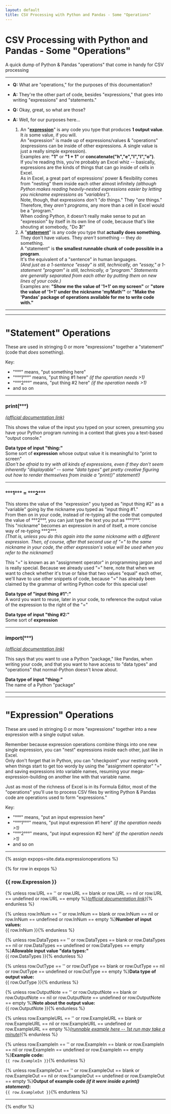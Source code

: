 ```yaml
---
layout: default
title: CSV Processing with Python and Pandas - Some "Operations"
---
```


# CSV Processing with Python and Pandas - Some "Operations"

A quick dump of Python & Pandas "operations" that come in handy for CSV processing

---

* **Q:**  What are "operations," for the purposes of this documentation?<br/>
* **A:**  They're the other part of code, besides "expressions," that goes into writing "expressions" and "statements."

* **Q:**  Okay, great, so what are those?<br/>
* **A:**  Well, for our purposes here...
  1. An "<b><u>expression</u></b>" is any code you type that produces <b>1 output value</b>.<br/>
     It <i>is</i> some value, if you will.<br/>
     An "expression" is made up of expressions/values & "operations" (expressions can be inside of other expressions.  A single value is just a really simple expression).<br/>
     Examples are:  <b>"1"</b> or <b>"1 + 1"</b> or <b>concatenate("h","e","l","l","o")</b>.<br/>
     If you're reading this, you're probably an Excel whiz -- basically, expressions are the kinds of things that can go inside of cells in Excel.<br/>
     As in Excel, a great part of expressions' power & flexibility comes from "nesting" them inside each other almost infinitely <i>_(although Python makes reading heavily-nested expressions easier by letting you nickname expressions as "variables")_</i>.<br/>
     Note, though, that expressions don't "<i>do</i> things."  They "<i>are</i> things."<br/>
     Therefore, they <i>aren't programs</i>, any more than a cell in Excel would be a "program."<br/>
     When coding Python, it doesn't really make sense to put an "expression" by itself  in its own line of code, because that's like shouting at somebody, "Do <b>3</b>!"
  2. A "<b><u>statement</u></b>" is any code you type that <b>actually does something.</b><br/>
     They don't have values.  They <i>aren't</i> something -- they <i>do</i> something.<br/>
     A "statement" is <b>the smallest runnable chunk of code possible in a program</b>.<br/>
     It's the equivalent of a "sentence" in human languages.<br/>
     <i>(And just as a 1-sentence "essay" is still, technically, an "essay," a 1-statement "program" is still, technically, a "program."  Statements are generally separated from each other by putting them on new lines of your code.)</i><br/>
     Examples are:  <b>"Show me the value of '1+1' on my screen"</b> or <b>"store the value of '1+1' under the nickname 'myMath'"</b> or <b>"Make the 'Pandas' package of operations available for me to write code with."</b>

---

---

# "Statement" Operations

These are used in stringing 0 or more "expressions" together a "statement" (code that _does_ something).

Key:
* "°°°" means, "put something here"
* "°°°1°°°" means, "put thing #1 here" _(if the operation needs >1)_
* "°°°2°°°" means, "put thing #2 here" _(if the operation needs >1)_
* and so on

---

### print(°°°)

<a href="https://docs.python.org/3/library/functions.html#print" target="_blank"><i>(official documentation link)</i></a>

This shows the value of the input you typed on your screen, presuming you have your Python program running in a context that gives you a text-based "output console."

**Data type of input "thing:"**<br/>
Some sort of **expression** whose output value it is meaningful to "print to screen"<br/>
_(Don't be afraid to try with all kinds of expressions, even if they don't seem inherently "displayable" -- some "data types" get pretty creative figuring out how to render themselves from inside a "print()" statement!)_

---

### °°°1°°° = °°°2°°°

This stores the value of the "expression" you typed as "input thing #2" as a "variable" going by the nickname you typed as "input thing #1."<br/>
From then on in your code, instead of re-typing all the code that computed the value of °°°2°°°, you can just type the text you put as °°°1°°°.<br/>
This "nickname" becomes an expression in and of itself, a more concise way of re-typing °°°2°°°.<br/>
_(That is, unless you do this again into the same nickname with a different expression.  Then, of course, after that second use of "=" to the same nickname in your code, the other expression's value will be used when you refer to the nickname!)_<br/>

This "=" is known as an "assignment operator" in programming jargon and is really special.  Because we already used "=" here, note that when we want to check whether it's true or false that two values "equal" each other, we'll have to use other snippets of code, because "=" has already been claimed by the grammar of writing Python code for this special use!

**Data type of "input thing #1":"**<br/>
A word you want to reuse, later in your code, to reference the output value of the expression to the right of the "="

**Data type of input "thing #2:"**<br/>
Some sort of **expression**

---

### import(°°°)

<a href="https://docs.python.org/3/reference/simple_stmts.html#import" target="_blank"><i>(official documentation link)</i></a>

This says that you want to use a Python "package," like Pandas, when writing your code, and that you want to have access to "data types" and "operations" that normal-Python doesn't know about.

**Data type of input "thing:"**<br/>
The name of a Python "package"

---

---

# "Expression" Operations

These are used in stringing 0 or more "expressions" together into a new expression with a single output value.

Remember because expression operations combine things into one new single expression, you can "nest" expressions inside each other, just like in Excel.<br/>
Only don't forget that in Python, you can "checkpoint" your nesting work when things start to get too wordy by using the "assignment operator" "=" and saving expressions into variable names, resuming your mega-expression-building on another line with that variable name.

Just as most of the richness of Excel is in its Formula Editor, most of the "operations" you'll use to process CSV files by writing Python & Pandas code are operations used to form "expressions."

Key:
* "°°°" means, "put an input expression here"
* "°°°1°°°" means, "put input expression #1 here" _(if the operation needs >1)_
* "°°°2°°°" means, "put input expression #2 here" _(if the operation needs >1)_
* and so on

---

{% assign expops=site.data.expressionoperations %}

{% for row in expops %}

### {{ row.Expression }}

{% unless row.URL == '' or row.URL == blank or row.URL == nil or row.URL == undefined or row.URL == empty %}<a href="{{ row.URL }}" target="_blank"><i>(official documentation link)</i></a>{% endunless %}

{% unless row.InNum == '' or row.InNum == blank or row.InNum == nil or row.InNum == undefined or row.InNum == empty %}**Number of input values:**<br/>
{{ row.InNum }}{% endunless %}

{% unless row.DataTypes == '' or row.DataTypes == blank or row.DataTypes == nil or row.DataTypes == undefined or row.DataTypes == empty %}**Allowable input value "data types:"**<br/>
{{ row.DataTypes }}{% endunless %}

{% unless row.OutType == '' or row.OutType == blank or row.OutType == nil or row.OutType == undefined or row.OutType == empty %}**Data type of output value:**<br/>
{{ row.OutType }}{% endunless %}

{% unless row.OutputNote == '' or row.OutputNote == blank or row.OutputNote == nil or row.OutputNote == undefined or row.OutputNote == empty %}**Note about the output value:**<br/>
{{ row.OutputNote }}{% endunless %}

{% unless row.ExampleURL == '' or row.ExampleURL == blank or row.ExampleURL == nil or row.ExampleURL == undefined or row.ExampleURL == empty %}<a href="{{ row.ExampleURL }}" target="_blank"><i>(runnable example here -- 1st run may take a minute)</i></a>{% endunless %}

{% unless row.ExampleIn == '' or row.ExampleIn == blank or row.ExampleIn == nil or row.ExampleIn == undefined or row.ExampleIn == empty %}**Example code:**<br/>
```{{ row.ExampleIn }}```{% endunless %}

{% unless row.ExampleOut == '' or row.ExampleOut == blank or row.ExampleOut == nil or row.ExampleOut == undefined or row.ExampleOut == empty %}**Output of example code _(if it were inside a print() statement)_:**<br/>
`{{ row.ExampleOut }}`{% endunless %}



---

{% endfor %}
